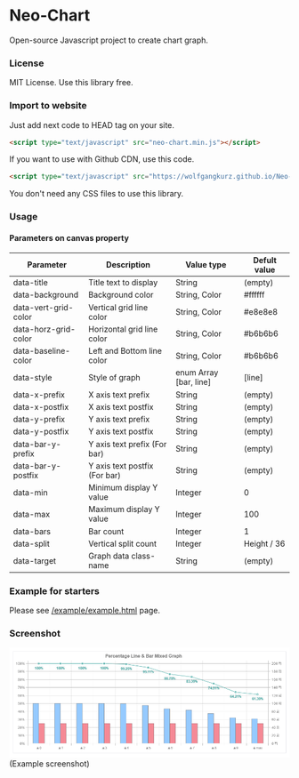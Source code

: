 # Neo-Chart
Open-source Javascript project to create chart graph.

### License
MIT License. Use this library free.

### Import to website
Just add next code to HEAD tag on your site.
``` html
<script type="text/javascript" src="neo-chart.min.js"></script>
```

If you want to use with Github CDN, use this code.
``` html
<script type="text/javascript" src="https://wolfgangkurz.github.io/Neo-Chart/neo-chart.min.js"></script>
```

You don't need any CSS files to use this library.

### Usage
#### Parameters on canvas property
| Parameter               | Description                      | Value type                | Defult value  |
| ---------------------- | ----------------------------- | ----------------------- | -------------- |
| data-title                | Title text to display            | String                      | (empty)        |
| data-background     | Background color              | String, Color             | #ffffff          |
| data-vert-grid-color  | Vertical grid line color       | String, Color             | #e8e8e8       |
| data-horz-grid-color | Horizontal grid line color   | String, Color             | #b6b6b6      |
| data-baseline-color   | Left and Bottom line color | String, Color             | #b6b6b6      |
| data-style                | Style of graph                 | enum Array [bar, line] | [line]           |
| data-x-prefix            | X axis text prefix              | String                      | (empty)        |
| data-x-postfix          | X axis text postfix             | String                      | (empty)        |
| data-y-prefix            | Y axis text prefix              | String                      | (empty)        |
| data-y-postfix          | Y axis text postfix             | String                      | (empty)        |
| data-bar-y-prefix      | Y axis text prefix (For bar)  | String                      | (empty)        |
| data-bar-y-postfix    | Y axis text postfix (For bar) | String                      | (empty)        |
| data-min                | Minimum display Y value   | Integer                     | 0                |
| data-max                | Maximum display Y value  | Integer                     | 100             |
| data-bars                | Bar count                        | Integer                     | 1                |
| data-split                | Vertical split count           | Integer                      | Height / 36  |
| data-target              | Graph data class-name      | String                      | (empty)        |

### Example for starters
Please see [/example/example.html](https://github.com/WolfgangKurz/Neo-Chart/blob/master/example/example.html) page.

### Screenshot
![Example screenshot](https://raw.githubusercontent.com/WolfgangKurz/Neo-Chart/master/example/example.PNG)
(Example screenshot)
